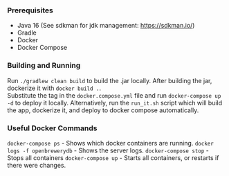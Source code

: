 ### Prerequisites
* Java 16 (See sdkman for jdk management: https://sdkman.io/)
* Gradle
* Docker
* Docker Compose

### Building and Running
Run `./gradlew clean build` to build the .jar locally. After building the jar, dockerize it with `docker build .`.  
Substitute the tag in the `docker.compose.yml` file and run `docker-compose up -d` to deploy it locally.
Alternatively, run the `run_it.sh` script which will build the app, dockerize it, and deploy to docker compose 
automatically.

### Useful Docker Commands
`docker-compose ps` - Shows which docker containers are running.
`docker logs -f openbrewerydb` - Shows the server logs.
`docker-compose stop` - Stops all containers
`docker-compose up` - Starts all containers, or restarts if there were changes.
